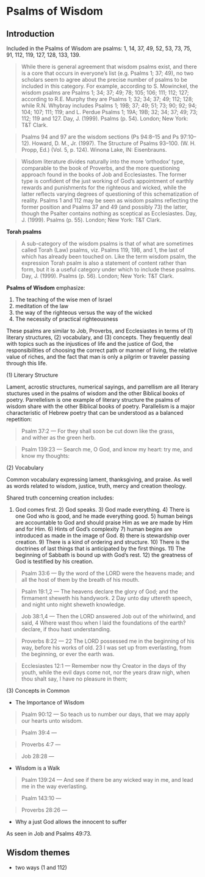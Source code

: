 # Psalms of Wisdom

## Introduction

Included in the Psalms of Wisdom are psalms: 1, 14, 37, 49, 52, 53, 73, 75, 91, 112, 119, 127, 128, 133, 139.

> While there is general agreement that wisdom psalms exist, and there is a core that occurs in everyone’s list (e.g. Psalms 1; 37; 49), no two scholars seem to agree about the precise number of psalms to be included in this category. For example, according to S. Mowinckel, the wisdom psalms are Psalms 1; 34; 37; 49; 78; 105; 106; 111; 112; 127; according to R.E. Murphy they are Psalms 1; 32; 34; 37; 49; 112; 128; while R.N. Whybray includes Psalms 1; 19B; 37; 49; 51; 73; 90; 92; 94; 104; 107; 111; 119; and L. Perdue Psalms 1; 19A; 19B; 32; 34; 37; 49; 73; 112; 119 and 127.
> Day, J. (1999). Psalms (p. 54). London; New York: T&T Clark.

> Psalms 94 and 97 are the wisdom sections (Ps 94:8–15 and Ps 97:10–12).
> Howard, D. M., Jr. (1997). The Structure of Psalms 93–100. (W. H. Propp, Ed.) (Vol. 5, p. 124). Winona Lake, IN: Eisenbrauns.

> Wisdom literature divides naturally into the more ‘orthodox’ type, comparable to the book of Proverbs, and the more questioning approach found in the books of Job and Ecclesiastes. The former type is confident of the just working of God’s appointment of earthly rewards and punishments for the righteous and wicked, while the latter reflects varying degrees of questioning of this schematization of reality. Psalms 1 and 112 may be seen as wisdom psalms reflecting the former position and Psalms 37 and 49 (and possibly 73) the latter, though the Psalter contains nothing as sceptical as Ecclesiastes.
> Day, J. (1999). Psalms (p. 55). London; New York: T&T Clark.

**Torah psalms**

> A sub-category of the wisdom psalms is that of what are sometimes called Torah (Law) psalms, viz. Psalms 119, 19B, and 1, the last of which has already been touched on. Like the term wisdom psalm, the expression Torah psalm is also a statement of content rather than form, but it is a useful category under which to include these psalms.
> Day, J. (1999). Psalms (p. 56). London; New York: T&T Clark.

**Psalms of Wisdom** emphasize:

1. The teaching of the wise men of Israel
2. meditation of the law
3. the way of the righteous versus the way of the wicked
4. The necessity of practical righteousness 

These psalms are similar to Job, Proverbs,  and Ecclesiastes in terms of (1) literary structures, (2) vocabulary, and (3) concepts. They frequently deal with topics such as the injustices of life and the justice of God, the responsibilities of choosing the correct path or manner of living, the relative value of riches, and the fact that man is only a pilgrim or traveler passing through this life.

(1) Literary Structure

Lament, acrostic structures, numerical sayings, and parrellism are all literary stuctures used in the psalms of wisdom and the other Biblical books of poetry. Parrellelism is one example of literary structure the psalms of wisdom share with the other Biblical books of poetry. Parallelism is a major characteristic of Hebrew poetry that can be understood as a balanced repetition:

> Psalm 37:2 &mdash; For they shall soon be cut down like the grass, <br> and wither as the green herb.
<!-- --- -->
> Psalm 139:23 &mdash; Search me, O God, and know my heart: try me, and know my thoughts:

(2) Vocabulary

Common vocabulary expressing lament, thanksgiving, and praise. As well as words related to wisdom, justice, truth, mercy and creation theology.

Shared truth concerning creation includes:

1) God comes first. 2) God speaks. 3) God made everything. 4) There is one God who is good, and he made everything good. 5)  human beings are accountable to God and should praise Him as we are made by Him and for Him. 6) Hints of God’s complexity 7) human begins are introduced as made in the image of God. 8) there is stewardship over creation. 9) There is a kind of ordering and structure. 10) There is the doctrines of last things that is anticipated by the first things. 11) The beginning of Sabbath is bound up with God’s rest. 12) the greatness of God is testified by his creation. 

> Psalm 33:6 &mdash; By the word of the LORD were the heavens made; and all the host of them by the breath of his mouth.
<!-- --- -->
> Psalm 19:1,2 &mdash; The heavens declare the glory of God; and the firmament sheweth his handywork. 2 Day unto day uttereth speech, and night unto night sheweth knowledge.
<!-- --- -->

> Job 38:1,4 &mdash; Then the LORD answered Job out of the whirlwind, and said, 4 Where wast thou when I laid the foundations of the earth? declare, if thou hast understanding.
 
<!-- --- -->
> Proverbs 8:22 &mdash; 22 The LORD possessed me in the beginning of his way, before his works of old. 23 I was set up from everlasting, from the beginning, or ever the earth was.
<!-- --- -->
> Ecclesiastes 12:1 &mdash; Remember now thy Creator in the days of thy youth, while the evil days come not, nor the years draw nigh, when thou shalt say, I have no pleasure in them;

(3) Concepts in Common

- The Importance of Wisdom
> Psalm 90:12 &mdash; So teach us to number our days, that we may apply our hearts unto wisdom.

> Psalm 39:4 &mdash; 

> Proverbs 4:7 &mdash; 

> Job 28:28 &mdash;

- Wisdom is a Walk
> Psalm 139:24 &mdash; And see if there be any wicked way in me, and lead me in the way everlasting.

> Psalm 143:10 &mdash; 

> Proverbs 28:26 &mdash; 

- Why a just God allows the innocent to suffer

As seen in Job and Psalms 49:73.

## Wisdom themes

* two ways (1 and 112)